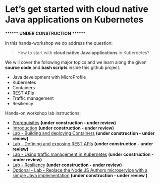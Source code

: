# Let’s get started with cloud native Java applications on Kubernetes

****** **UNDER CONSTRUCTION** ******

In this hands-workshop we do address the question: 

> How to start with **cloud native Java applications** in Kubernetes?

We will cover the following major topics and we learn along the given **source code** and **bash scripts** inside this github project.

* Java development with MicroProfile 
* Kubernetes
* Containers 
* REST APIs
* Traffic management 
* Resiliency
 
Hands-on workshop lab instructions:

* [Prerequisites](00-prerequisites.md) **(under construction - under review)**
* [Introduction](01-introduction.md) **(under construction - under review)**
* [Lab - Building and deploying Containers](02-container.md) **(under construction - under review)**
* [Lab - Defining and exposing REST APIs](03-rest-api.md)  **(under construction - under review)**
* [Lab - Using traffic management in Kubernetes](04-traffic-management.md) **(under construction - under review)**
* [Lab - Resiliency](05-resiliency.md) **(under construction - under review)**
* [Optional - Lab - Replace the Node.JS Authors microservice with a simple Java implementation](06-java-development.md) **(under construction - under review )**




